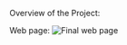 Overview of the Project:

Web page:
![Final web page](https://user-images.githubusercontent.com/102342987/172839674-598b586d-0103-43e2-a1df-5a1cf23eed86.jpg)








